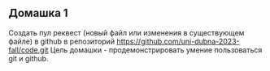 ## Домашка 1

Cоздать пул реквест (новый файл или изменения в существующем файле) в github в репозиторий https://github.com/uni-dubna-2023-fall/code.git Цель домашки - продемонстрировать умение пользоваться git и github.
